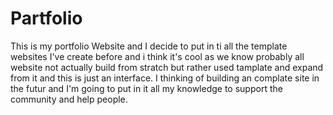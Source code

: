 # Partfolio
This is my portfolio Website and I decide to put in ti all the template websites I've create before
and i think it's cool as we know probably all website not actually build from stratch but rather used
tamplate and expand from it and this is just an interface. I thinking of building an complate site
in the futur and I'm going to put in it all my knowledge to support the community and help people.
